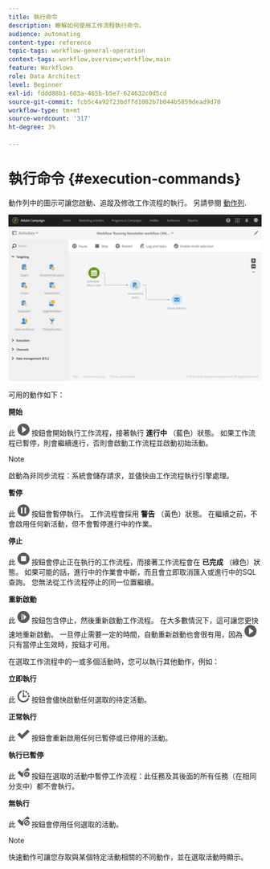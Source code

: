 ```yaml
---
title: 執行命令
description: 瞭解如何使用工作流程執行命令。
audience: automating
content-type: reference
topic-tags: workflow-general-operation
context-tags: workflow,overview;workflow,main
feature: Workflows
role: Data Architect
level: Beginner
exl-id: fddd88b1-603a-465b-b5e7-624632c0d5cd
source-git-commit: fcb5c4a92f23bdffd1082b7b044b5859dead9d70
workflow-type: tm+mt
source-wordcount: '317'
ht-degree: 3%

---
```


# 執行命令 {#execution-commands}

動作列中的圖示可讓您啟動、追蹤及修改工作流程的執行。 另請參閱 [動作列](../../automating/using/workflow-interface.md#action-bar).

![](assets/wkf_execution_2.png)

可用的動作如下：

**開始**

此 ![](assets/play_darkgrey-24px.png) 按鈕會開始執行工作流程，接著執行 **進行中** （藍色）狀態。 如果工作流程已暫停，則會繼續進行，否則會啟動工作流程並啟動初始活動。

>[!NOTE]
>
>啟動為非同步流程：系統會儲存請求，並儘快由工作流程執行引擎處理。

**暫停**

此 ![](assets/pause_darkgrey-24px.png) 按鈕會暫停執行。 工作流程會採用 **警告** （黃色）狀態。 在繼續之前，不會啟用任何新活動，但不會暫停進行中的作業。

**停止**

此 ![](assets/stop_darkgrey-24px.png) 按鈕會停止正在執行的工作流程，而接著工作流程會在 **已完成** （綠色）狀態。 如果可能的話，進行中的作業會中斷，而且會立即取消匯入或進行中的SQL查詢。 您無法從工作流程停止的同一位置繼續。

**重新啟動**

此 ![](assets/pauseplay_darkgrey-24px.png) 按鈕包含停止，然後重新啟動工作流程。 在大多數情況下，這可讓您更快速地重新啟動。 一旦停止需要一定的時間，自動重新啟動也會很有用，因為 ![](assets/play_darkgrey-24px.png) 只有當停止生效時，按鈕才可用。

在選取工作流程中的一或多個活動時，您可以執行其他動作，例如：

**立即執行**

此 ![](assets/pending_darkgrey-24px.png) 按鈕會儘快啟動任何選取的待定活動。

**正常執行**

此 ![](assets/check_darkgrey-24px.png) 按鈕會重新啟用任何已暫停或已停用的活動。

**執行已暫停**

此 ![](assets/check_pause_darkgrey-24px.png) 按鈕在選取的活動中暫停工作流程：此任務及其後面的所有任務（在相同分支中）都不會執行。

**無執行**

此 ![](assets/checkdisable.png) 按鈕會停用任何選取的活動。

>[!NOTE]
>
>快速動作可讓您存取與某個特定活動相關的不同動作，並在選取活動時顯示。
